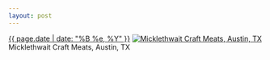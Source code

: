 ```yaml
---
layout: post
---
```


<p>
  <time><a href="/588">{{ page.date | date: "%B %e, %Y" }}</a></time>
  <a href="/588"><img src="{{ site.assets_url }}/588-480.jpg" srcset="{{ site.assets_url }}/588-240.jpg 240w, {{ site.assets_url }}/588-480.jpg 480w, {{ site.assets_url }}/588-720.jpg 720w, {{ site.assets_url }}/588-960.jpg 960w" sizes="(min-width: 700px) 50vw, calc(100vw - 2rem)" alt="Micklethwait Craft Meats, Austin, TX" /></a>
  <span>Micklethwait Craft Meats, Austin, TX</span>
</p>
